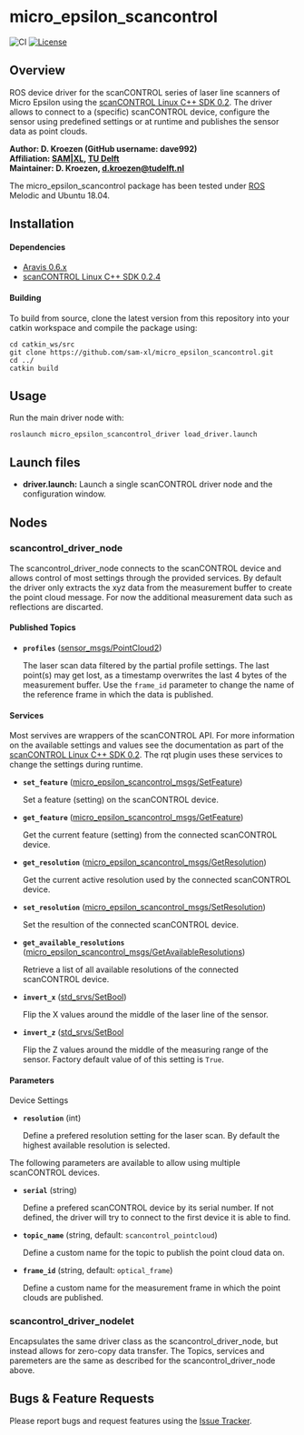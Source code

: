 # micro_epsilon_scancontrol
![CI](https://github.com/sam-xl/scancontrol/workflows/CI/badge.svg) [![License](https://img.shields.io/badge/License-Apache%202.0-blue.svg)](https://opensource.org/licenses/Apache-2.0)

## Overview

ROS device driver for the scanCONTROL series of laser line scanners of Micro Epsilon using the [scanCONTROL Linux C++ SDK 0.2]. The driver allows to connect to a (specific) scanCONTROL device, configure the sensor using predefined settings or at runtime and publishes the sensor data as point clouds. 

**Author: D. Kroezen (GitHub username: dave992)<br />
Affiliation: [SAM|XL](https://samxl.com/), [TU Delft](https://tudelft.nl/)<br />
Maintainer: D. Kroezen, d.kroezen@tudelft.nl**

The micro_epsilon_scancontrol package has been tested under [ROS] Melodic and Ubuntu 18.04. 

## Installation

#### Dependencies

- [Aravis 0.6.x](https://github.com/AravisProject/aravis)
- [scanCONTROL Linux C++ SDK 0.2.4](https://www.micro-epsilon.com/2D_3D/laser-scanner/Software/downloads/) 

<!-- Note: Optional scripts to (un)install the dependencies can be found [here](). [Password required] -->

<!-- # Micro Epsilon scanCONTROL ROS Driver

## Installation instructions 
### NOTE: Installation files are not included in this repository! 
Install dependencies:
`sudo apt install checkinstall` 

Move to api folder:
`cd micro_espilon_scancontrol_api/`

Run the install script and follow the instructions in the command window:
`sudo bash install.sh`

## Uninstal instructions
### NOTE: Uninstallation files are not included in this repository! 
Move to the api folder:
`cd micro_espilon_scancontrol_api/`

Run the uninstall script and follow the instruction in the command window:
`sudo bash uninstall.sh` -->

#### Building

To build from source, clone the latest version from this repository into your catkin workspace and compile the package using:

	cd catkin_ws/src
	git clone https://github.com/sam-xl/micro_epsilon_scancontrol.git
	cd ../
	catkin build


<!-- ### Unit Tests

Run the unit tests with

	catkin_make run_tests_ros_package_template
 -->

## Usage

Run the main driver node with:

	roslaunch micro_epsilon_scancontrol_driver load_driver.launch

<!-- ## Config files

* **partial_profile.yaml** Configure custom partial profile settings at start-up. The default values only extract the xyz values from the measurement buffer. Adjust at your own risk! 
	- start_point: 
	- start_point_data: 
	- point_count - Number of data points, defaults to -1 (Inherit from resolution)
	- data_width:  -->

## Launch files

* **driver.launch:** Launch a single scanCONTROL driver node and the configuration window. 
<!-- 
     Arguments

     - **`show_rqt_plugin`** Display the rqt plugin to reconfigure the sensor on start-up. Default: `true`. -->

## Nodes

### scancontrol_driver_node

The scancontrol_driver_node connects to the scanCONTROL device and allows control of most settings through the provided services. By default the driver only extracts the xyz data from the measurement buffer to create the point cloud message. For now the additional measurement data such as reflections are discarted. 

#### Published Topics

* **`profiles`** ([sensor_msgs/PointCloud2])

	The laser scan data filtered by the partial profile settings. The last point(s) may get lost, as a timestamp overwrites the last 4 bytes of the measurement buffer. Use the `frame_id` parameter to change the name of the reference frame in which the data is published.


#### Services
Most servives are wrappers of the scanCONTROL API. For more information on the available settings and values see the documentation as part of the [scanCONTROL Linux C++ SDK 0.2](https://www.micro-epsilon.com/2D_3D/laser-scanner/Software/downloads/). The rqt plugin uses these services to change the settings during runtime. 

* **`set_feature`** ([micro_epsilon_scancontrol_msgs/SetFeature])

	Set a feature (setting) on the scanCONTROL device. 


* **`get_feature`** ([micro_epsilon_scancontrol_msgs/GetFeature])

	Get the current feature (setting) from the connected scanCONTROL device. 

* **`get_resolution`** ([micro_epsilon_scancontrol_msgs/GetResolution])

	Get the current active resolution used by the connected scanCONTROL device.

* **`set_resolution`** ([micro_epsilon_scancontrol_msgs/SetResolution])

	Set the resultion of the connected scanCONTROL device.

* **`get_available_resolutions`** ([micro_epsilon_scancontrol_msgs/GetAvailableResolutions])

	Retrieve a list of all available resolutions of the connected scanCONTROL device. 

* **`invert_x`** ([std_srvs/SetBool])

	Flip the X values around the middle of the laser line of the sensor.  

* **`invert_z`** ([std_srvs/SetBool]

	Flip the Z values around the middle of the measuring range of the sensor. Factory default value of of this setting is `True`.

#### Parameters
Device Settings
* **`resolution`** (int)

	Define a prefered resolution setting for the laser scan. By default the highest available resolution is selected.

The following parameters are available to allow using multiple scanCONTROL devices.

* **`serial`** (string)

	Define a prefered scanCONTROL device by its serial number. If not defined, the driver will try to connect to the first device it is able to find. 

* **`topic_name`** (string, default: `scancontrol_pointcloud`)

	Define a custom name for the topic to publish the point cloud data on. 

* **`frame_id`** (string, default: `optical_frame`)

	Define a custom name for the measurement frame in which the point clouds are published.



### scancontrol_driver_nodelet

Encapsulates the same driver class as the scancontrol_driver_node, but instead allows for zero-copy data transfer. The Topics, services and paremeters are the same as described for the scancontrol_driver_node above. 


## Bugs & Feature Requests

Please report bugs and request features using the [Issue Tracker](https://github.com/sam-xl/scancontrol/issues).


[ROS]: http://www.ros.org
[scanCONTROL Linux C++ SDK 0.2]: (https://www.micro-epsilon.com/2D_3D/laser-scanner/Software/downloads/)
[sensor_msgs/PointCloud2]: http://docs.ros.org/api/sensor_msgs/html/msg/PointCloud2.html
[micro_epsilon_scancontrol_msgs/GetAvailableResolutions]: https://github.com/sam-xl/scancontrol/blob/master/micro_epsilon_scancontrol_msgs/srv/GetAvailableResolutions.srv
[micro_epsilon_scancontrol_msgs/GetFeature]: https://github.com/sam-xl/scancontrol/blob/master/micro_epsilon_scancontrol_msgs/srv/GetFeature.srv
[micro_epsilon_scancontrol_msgs/GetResolution]: https://github.com/sam-xl/scancontrol/blob/master/micro_epsilon_scancontrol_msgs/srv/GetResolution.srv
[micro_epsilon_scancontrol_msgs/SetFeature]: https://github.com/sam-xl/scancontrol/blob/master/micro_epsilon_scancontrol_msgs/srv/SetFeature.srv
[micro_epsilon_scancontrol_msgs/SetResolution]: https://github.com/sam-xl/scancontrol/blob/master/micro_epsilon_scancontrol_msgs/srv/SetResolution.srv
[std_srvs/SetBool]: http://docs.ros.org/api/std_srvs/html/srv/SetBool.html
